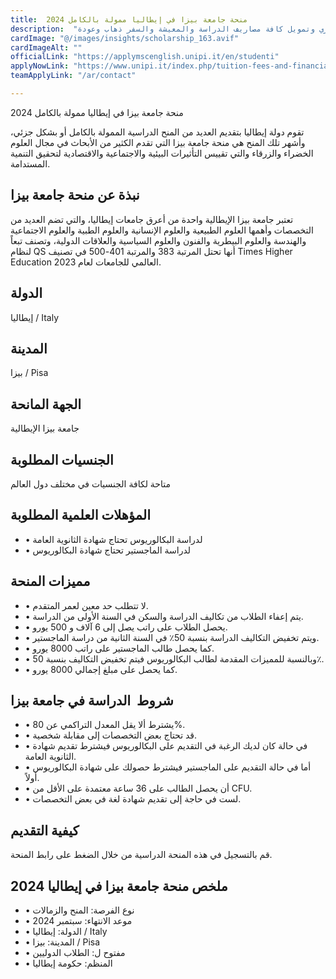 ```yaml
---
title:  منحة جامعة بيزا في إيطاليا ممولة بالكامل 2024 
description:  "منحة ممولة بالكامل في جامعة بيزا في إيطاليا براتب شهري وتمويل كافة مصاريف الدراسة والمعيشة والسفر ذهاب وعودة." 
cardImage: "@/images/insights/scholarship_163.avif" 
cardImageAlt: "" 
officialLink: "https://applymscenglish.unipi.it/en/studenti" 
applyNowLink: "https://www.unipi.it/index.php/tuition-fees-and-financial-support/item/2275-dsu-scholarship" 
teamApplyLink: "/ar/contact"

---
```


منحة جامعة بيزا في إيطاليا ممولة بالكامل 2024

تقوم دولة إيطاليا بتقديم العديد من المنح الدراسية الممولة بالكامل أو بشكل جزئي، وأشهر تلك المنح هي منحة جامعة بيزا التي تقدم الكثير من الأبحاث في مجال العلوم الخضراء والزرقاء والتي تقييس التأثيرات البيئية والاجتماعية والاقتصادية لتحقيق التنمية المستدامة.

## نبذة عن منحة جامعة بيزا

تعتبر جامعة بيزا الإيطالية واحدة من أعرق جامعات إيطاليا، والتي تضم العديد من التخصصات وأهمها العلوم الطبيعية والعلوم الإنسانية والعلوم الطبية والعلوم الاجتماعية والهندسة والعلوم البيطرية والفنون والعلوم السياسية والعلاقات الدولية، وتصنف تبعاً لنظام QS أنها تحتل المرتبة 383 والمرتبة 401-500 في تصنيف Times Higher Education العالمي للجامعات لعام 2023.

## الدولة

إيطاليا / Italy

## المدينة

بيزا / Pisa

## الجهة المانحة

جامعة بيزا الإيطالية

## الجنسيات المطلوبة

متاحة لكافة الجنسيات في مختلف دول العالم

## المؤهلات العلمية المطلوبة

- • لدراسة البكالوريوس تحتاج شهادة الثانوية العامة
- • لدراسة الماجستير تحتاج شهادة البكالوريوس

## مميزات المنحة

- • لا تتطلب حد معين لعمر المتقدم.
- • يتم إعفاء الطلاب من تكاليف الدراسة والسكن في السنة الأولى من الدراسة.
- • يحصل الطلاب على راتب يصل إلى 6 آلاف و 500 يورو.
- • ويتم تخفيض التكاليف الدراسة بنسبة 50٪ في السنة الثانية من دراسة الماجستير.
- • كما يحصل طالب الماجستير على راتب 8000 يورو.
- • وبالنسبة للمميزات المقدمة لطالب البكالوريوس فيتم تخفيض التكاليف بنسبة 50٪.
- • كما يحصل على مبلغ إجمالي 8000 يورو.

## شروط  الدراسة في جامعة بيزا

- • يشترط ألا يقل المعدل التراكمي عن 80%.
- • قد تحتاج بعض التخصصات إلى مقابلة شخصية.
- • في حالة كان لديك الرغبة في التقديم على البكالوريوس فيشترط تقديم شهادة الثانوية العامة.
- • أما في حالة التقديم على الماجستير فيشترط حصولك على شهادة البكالوريوس أولاً.
- • أن يحصل الطالب على 36 ساعة معتمدة على الأقل من CFU.
- • لست في حاجة إلى تقديم شهادة لغة في بعض التخصصات.

## كيفية التقديم

قم بالتسجيل في هذه المنحة الدراسية من خلال الضغط على رابط المنحة.

## ملخص منحة جامعة بيزا في إيطاليا 2024

- • نوع الفرصة: المنح والزمالات
- • موعد الانتهاء: سبتمبر 2024
- • الدولة: إيطاليا / Italy
- • المدينة: بيزا / Pisa
- • مفتوح ل: الطلاب الدوليين
- • المنظم: حكومة إيطاليا

